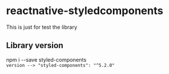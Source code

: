 # reactnative-styledcomponents

This is just for test the library

## Library version

npm i --save styled-components  
`version --> "styled-components": "^5.2.0" `
